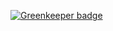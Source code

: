 

[![Greenkeeper badge](https://badges.greenkeeper.io/ericorruption/freecodecamp-url-shortener-microservice.svg)](https://greenkeeper.io/)